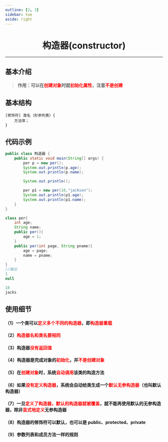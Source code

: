 ```yaml
---
outline: [2, 3]
sidebar: tue
aside: right
---
```


<h1 style="text-align: center; font-weight: bold;">构造器(constructor)</h1>

---

## 基本介绍

> #### 作用：可以在<span style="color:red">创建对象</span>时就<span style="color:red">初始化属性</span>，注意<span style="color:red">不是创建</span>

## 基本结构

```
[修饰符] 类名（形参列表）{
    方法体；
}
```

## 代码示例

```java
public class 构造器 {
    public static void main(String[] args) {
        per p = new per();
        System.out.println(p.age);
        System.out.println(p.name);

        System.out.println();

        per p1 = new per(18,"jackson");
        System.out.println(p1.age);
        System.out.println(p1.name);
    }
}

class per{
    int age;
    String name;
    public per(){
        age = 1;
    }
    public per(int page, String pname){
        age = page;
        name = pname;
    }
}
//输出
1
null

18
jacks
```

## 使用细节

#### （1）一个类可以<span style="color:red">定义多个不同的构造器</span>，即<span style="color:red">构造器重载</span>

#### （2）<span style="color:red">构造器名和类名要相同</span>

#### （3）构造器<span style="color:red">没有返回值</span>

#### （4）构造器是完成对象的<span style="color:red">初始化</span>，并<span style="color:red">不是创建对象</span>

#### （5）在<span style="color:red">创建对象</span>时，系统<span style="color:red">自动调用</span>该类的构造方法

#### （6）如果<span style="color:red">没有定义构造器</span>，系统会自动给类生成一个<span style="color:red">默认无参构造器</span>（也叫默认构造器）

#### （7）一旦<span style="color:red">定义了构造器，默认的构造器就被覆盖</span>，就不能再使用默认的无参构造器，除非<span style="color:red">显式地定义</span>无参构造器

#### （8）构造器的修饰符可以默认，也可以是 public、protected、private

#### （9）参数列表和成员方法一样的规则
